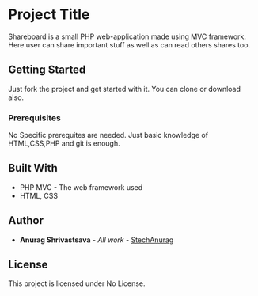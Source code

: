 # Project Title

Shareboard is a small PHP web-application made using MVC framework. Here user can share important stuff as well as can read others shares too.

## Getting Started

Just fork the project and get started with it. You can clone or download also.

### Prerequisites

No Specific prerequites are needed. Just basic knowledge of HTML,CSS,PHP and git is enough.


## Built With

* PHP MVC - The web framework used
* HTML, CSS

## Author

* **Anurag Shrivastsava** - *All work* - [StechAnurag](https://github.com/StechAnuag)

## License

This project is licensed under No License.